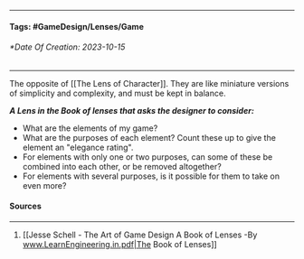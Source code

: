 __________________________________________________________________________
#### **Tags:** #GameDesign/Lenses/Game
###### *Date Of Creation: 2023-10-15
__________________________________________________________________________

The opposite of [[The Lens of Character]]. They are like miniature versions of simplicity and complexity, and must be kept in balance.

***A Lens in the Book of lenses that asks the designer to consider:***
- What are the elements of my game?
- What are the purposes of each element? Count these up to give the element an "elegance rating".
- For elements with only one or two purposes, can some of these be combined into each other, or be removed altogether?
- For elements with several purposes, is it possible for them to take on even more?
#### Sources
__________________________________________________________________________
1. [[Jesse Schell - The Art of Game Design A Book of Lenses -By www.LearnEngineering.in.pdf|The Book of Lenses]]